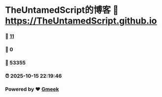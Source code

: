 # TheUntamedScript的博客 :link: https://TheUntamedScript.github.io 
### :page_facing_up: [11](https://TheUntamedScript.github.io/tag.html) 
### :speech_balloon: 0 
### :hibiscus: 53355 
### :alarm_clock: 2025-10-15 22:19:46 
### Powered by :heart: [Gmeek](https://github.com/Meekdai/Gmeek)
